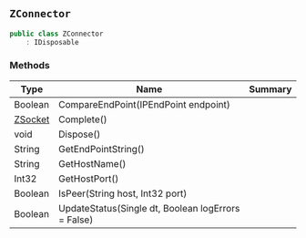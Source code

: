 ## `ZConnector`

```csharp
public class ZConnector
    : IDisposable
```

### Methods

| Type | Name | Summary | 
| --- | --- | --- | 
| Boolean | CompareEndPoint(IPEndPoint endpoint) |  | 
| [ZSocket](./ZSocket.md) | Complete() |  | 
| void | Dispose() |  | 
| String | GetEndPointString() |  | 
| String | GetHostName() |  | 
| Int32 | GetHostPort() |  | 
| Boolean | IsPeer(String host, Int32 port) |  | 
| Boolean | UpdateStatus(Single dt, Boolean logErrors = False) |  | 


